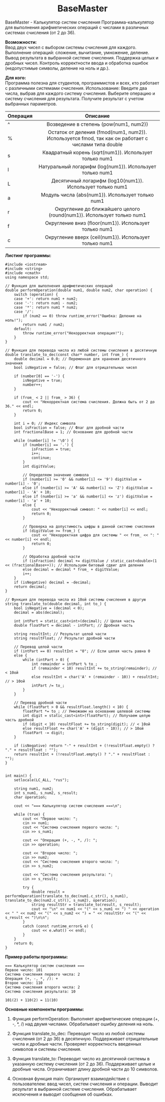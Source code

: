 <h1 align="center">BaseMaster</h1>
BaseMaster - Калькулятор систем счисления
Программа-калькулятор для выполнения арифметических операций с числами в различных системах счисления (от 2 до 36).    
  
**Возможности:**  
Ввод двух чисел с выбором системы счисления для каждого.
Выполнение операций: сложение, вычитание, умножение, деление.
Вывод результата в выбранной системе счисления.
Поддержка целых и дробных чисел.
Контроль корректности ввода и обработка ошибок (недопустимые символы, деление на ноль и др.).

**Для кого:**  
Программа полезна для студентов, программистов и всех, кто работает с различными системами счисления.
Использование:
Введите два числа, выбрав для каждого систему счисления.
Выберите операцию и систему счисления для результата.
Получите результат с учетом выбранных параметров.


| Операция      | Описание           |
| ------------- |:------------------:|
|^|Возведение в степень (pow(num1, num2))|
|%|Остаток от деления (fmod(num1, num2)). Используется fmod, так как он работает с числами типа double|
|s|Квадратный корень (sqrt(num1)). Использует только num1|
|l|Натуральный логарифм (log(num1)). Использует только num1|
|L|Десятичный логарифм (log10(num1)). Использует только num1|
|a|Модуль числа (abs(num1)). Использует только num1|
|r|Округление до ближайшего целого (round(num1)). Использует только num1|
|f|Округление вниз (floor(num1)). Использует только num1|
|c|Округление вверх (ceil(num1)). Использует только num1|


**Листинг программы:**
```
#include <iostream>
#include <string>
#include <cmath>
using namespace std;

// Функция для выполнения арифметических операций
double performOperation(double num1, double num2, char operation) {
    switch (operation) {
    case '+': return num1 + num2;
    case '-': return num1 - num2;
    case '*': return num1 * num2;
    case '/':
        if (num2 == 0) throw runtime_error("Ошибка: Деление на ноль!");
        return num1 / num2;
    default:
        throw runtime_error("Некорректная операция!");
    }
}

// Функция для перевода числа из любой системы счисления в десятичную
double translate_to_dec(const char* number, int from_) {
    double decimal = 0.0; // Переменная для хранения десятичного значения
    bool isNegative = false; // Флаг для отрицательных чисел

    if (number[0] == '-') {
        isNegative = true;
        number++;
    }

    if (from_ < 2 || from_ > 36) {
        cout << "Некорректная система счисления. Должна быть от 2 до 36." << endl;
        return 0;
    }

    int i = 0; // Индекс символа
    bool isFraction = false; // Флаг для дробной части
    int fractionalBase = 1; // Основание для дробной части

    while (number[i] != '\0') {
        if (number[i] == '.') {
            isFraction = true;
            i++;
            continue;
        }
        int digitValue;

        // Определяем значение символа
        if (number[i] >= '0' && number[i] <= '9') digitValue = number[i] - '0';
        else if (number[i] >= 'A' && number[i] <= 'Z') digitValue = number[i] - 'A' + 10;
        else if (number[i] >= 'a' && number[i] <= 'z') digitValue = number[i] - 'a' + 10;
        else {
            cout << "Некорректный символ: " << number[i] << endl;
            return 0;
        }

        // Проверка на допустимость цифры в данной системе счисления
        if (digitValue >= from_) {
            cout << "Некорректная цифра для системы " << from_ << ": " << number[i] << endl;
            return 0;
        }

        // Обработка дробной части
        if (isFraction) decimal += digitValue / static_cast<double>(1 << (fractionalBase++)); // Используем битовый сдвиг для деления
        else decimal = decimal * from_ + digitValue;
        i++;
    }
    if (isNegative) decimal = -decimal;
    return decimal;
}

// Функция для перевода числа из 10ой системы счисления в другую
string translate_to(double decimal, int to_) {
    bool isNegative = (decimal < 0);
    decimal = abs(decimal);

    int intPart = static_cast<int>(decimal); // Целая часть
    double floatPart = decimal - intPart; // Дробная часть

    string resultInt; // Результат целой части
    string resultFloat; // Результат дробной части

    // Перевод целой части
    if (intPart == 0) resultInt = "0"; // Если целая часть равна 0
    else {
        while (intPart > 0) {
            int remainder = intPart % to_; 
            if (remainder < 10) resultInt += to_string(remainder); // < 10ой
            else resultInt = char('A' + (remainder - 10)) + resultInt; // > 10ой
            intPart /= to_; 
        }
    }

    // Перевод дробной части
    while (floatPart > 0 && resultFloat.length() < 10) {
        floatPart *= to_; // Умножаем на основание целевой системы
        int digit = static_cast<int>(floatPart); // Получаем целую часть дробной
        if (digit < 10) resultFloat += to_string(digit); // < 10ой
        else resultFloat += char('A' + (digit - 10)); // > 10ой
        floatPart -= digit;
    }

    if (isNegative) return "-" + resultInt + (!resultFloat.empty() ? "." + resultFloat : "");
    return resultInt + (!resultFloat.empty() ? "." + resultFloat : "");
}
   

int main() {
    setlocale(LC_ALL, "rus");

    string num1, num2;
    int s_num1, s_num2, s_result;
    char operation;

    cout << "=== Калькулятор систем счисления ===\n";

    while (true) {
        cout << "Первое число: ";
        cin >> num1;
        cout << "Система счисления первого числа: ";
        cin >> s_num1;

        cout << "Операция (+, -, *, /): ";
        cin >> operation;

        cout << "Второе число: ";
        cin >> num2;
        cout << "Система счисления второго числа: ";
        cin >> s_num2;

        cout << "Система счисления результата: ";
        cin >> s_result;

        try {
            double result = performOperation(translate_to_dec(num1.c_str(), s_num1), translate_to_dec(num2.c_str(), s_num2), operation);
            string resultStr = translate_to(result, s_result);
            cout << "\n" << num1 << "(" << s_num1 << ") " << operation << " " << num2 << "(" << s_num2 << ") = " << resultStr << "(" << s_result << ")\n\n";
        }
        catch (const runtime_error& e) {
            cout << e.what() << endl;
        }
    }
    return 0;
}
```

**Пример работы программы:**
```
=== Калькулятор систем счисления ===
Первое число: 101
Система счисления первого числа: 2
Операция (+, -, *, /): +
Второе число: 110
Система счисления второго числа: 2
Система счисления результата: 10

101(2) + 110(2) = 11(10)
```


**Основные компоненты программы:**  

1) Функция performOperation:
Выполняет арифметические операции (+, -, *, /) над двумя числами.
Обрабатывает ошибку деления на ноль.

2) Функция translate_to_dec:
Переводит число из любой системы счисления (от 2 до 36) в десятичную.
Поддерживает отрицательные числа и дробные части.
Проверяет корректность введенных символов и системы счисления.

3) Функция translate_to:
Переводит число из десятичной системы в указанную систему счисления (от 2 до 36).
Поддерживает целые и дробные числа.
Ограничивает длину дробной части до 10 символов.

4) Основная функция main:
Организует взаимодействие с пользователем: ввод чисел, систем счисления и операции.
Выводит результат в выбранной системе счисления.
Обрабатывает исключения и выводит сообщения об ошибках.






